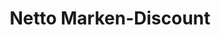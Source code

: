 ---
title: "Netto Marken-Discount"
url: /amberg/netto-marken-discount-kaiser-ludwig-ring/
shop: Supermarkt
---